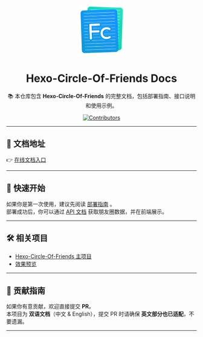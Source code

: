 <p align="center">
  <img src="./fcircle-docs/public/logo.png" alt="Hexo Circle Of Friends Logo" width="120" />
</p>

<h1 align="center">Hexo-Circle-Of-Friends Docs</h1>

<p align="center">
  📚 本仓库包含 <b>Hexo-Circle-Of-Friends</b> 的完整文档，包括部署指南、接口说明和使用示例。  
</p>

<p align="center">
  <a href="https://github.com/Rock-Candy-Tea/hexo-circle-of-friends/graphs/contributors">
    <img src="https://img.shields.io/github/contributors/Rock-Candy-Tea/hexo-circle-of-friends?color=blue&style=for-the-badge" alt="Contributors" />
  </a>
</p>

---

## 📖 文档地址

👉 [在线文档入口](https://fcircle-doc.yyyzyyyz.cn/#/)  

---

## 🚀 快速开始

如果你是第一次使用，建议先阅读 [部署指南](https://fcircle-doc.yyyzyyyz.cn/#/deployment/) 。  
部署成功后，你可以通过 [API 文档](https://fcircle-doc.yyyzyyyz.cn/#/api/) 获取朋友圈数据，并在前端展示。  

---

## 🛠️ 相关项目

- [Hexo-Circle-Of-Friends 主项目](https://github.com/Rock-Candy-Tea/hexo-circle-of-friends)  
- [效果预览](https://fcircle-doc.yyyzyyyz.cn/#/preview)  

---

## 🤝 贡献指南

如果你有意贡献，欢迎直接提交 **PR**。  
本项目为 **双语文档**（中文 & English），提交 PR 时请确保 **英文部分也已适配**，不要遗漏。  

---
